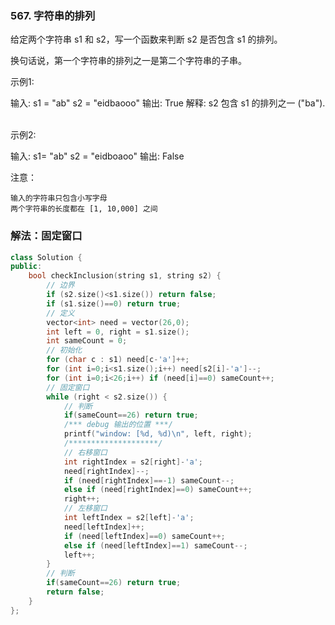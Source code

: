 ### 567. 字符串的排列

给定两个字符串 s1 和 s2，写一个函数来判断 s2 是否包含 s1 的排列。

换句话说，第一个字符串的排列之一是第二个字符串的子串。

示例1:

输入: s1 = "ab" s2 = "eidbaooo"
输出: True
解释: s2 包含 s1 的排列之一 ("ba").
 

示例2:

输入: s1= "ab" s2 = "eidboaoo"
输出: False
 

注意：
```
输入的字符串只包含小写字母
两个字符串的长度都在 [1, 10,000] 之间
```


### 解法：固定窗口

```cpp
class Solution {
public:
    bool checkInclusion(string s1, string s2) {
        // 边界
        if (s2.size()<s1.size()) return false;
        if (s1.size()==0) return true;
        // 定义
        vector<int> need = vector(26,0);
        int left = 0, right = s1.size();
        int sameCount = 0; 
        // 初始化
        for (char c : s1) need[c-'a']++;
        for (int i=0;i<s1.size();i++) need[s2[i]-'a']--;
        for (int i=0;i<26;i++) if (need[i]==0) sameCount++;
        // 固定窗口
        while (right < s2.size()) {
            // 判断
            if(sameCount==26) return true;
            /*** debug 输出的位置 ***/
            printf("window: [%d, %d)\n", left, right);
            /********************/
            // 右移窗口
            int rightIndex = s2[right]-'a';
            need[rightIndex]--;
            if (need[rightIndex]==-1) sameCount--;
            else if (need[rightIndex]==0) sameCount++;
            right++;
            // 左移窗口
            int leftIndex = s2[left]-'a';
            need[leftIndex]++;
            if (need[leftIndex]==0) sameCount++;
            else if (need[leftIndex]==1) sameCount--;
            left++;
        }
        // 判断
        if(sameCount==26) return true;
        return false;
    }
};
```
